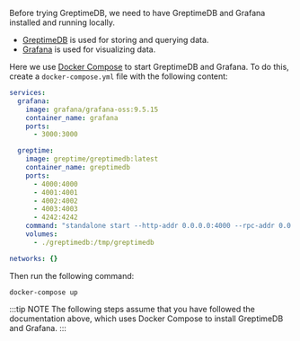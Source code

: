 
Before trying GreptimeDB, we need to have GreptimeDB and Grafana installed and running locally.

* [GreptimeDB](https://greptime.com/) is used for storing and querying data.
* [Grafana](https://grafana.com/) is used for visualizing data.

Here we use [Docker Compose](https://docs.docker.com/compose/) to start GreptimeDB and Grafana. To do this, create a `docker-compose.yml` file with the following content:

```yaml
services:
  grafana:
    image: grafana/grafana-oss:9.5.15
    container_name: grafana
    ports:
      - 3000:3000

  greptime:
    image: greptime/greptimedb:latest
    container_name: greptimedb
    ports:
      - 4000:4000
      - 4001:4001
      - 4002:4002
      - 4003:4003
      - 4242:4242
    command: "standalone start --http-addr 0.0.0.0:4000 --rpc-addr 0.0.0.0:4001 --mysql-addr 0.0.0.0:4002 --postgres-addr 0.0.0.0:4003 --opentsdb-addr 0.0.0.0:4242"
    volumes:
      - ./greptimedb:/tmp/greptimedb

networks: {}
```

Then run the following command:

```shell
docker-compose up
```

:::tip NOTE
The following steps assume that you have followed the documentation above, which uses Docker Compose to install GreptimeDB and Grafana.
:::

